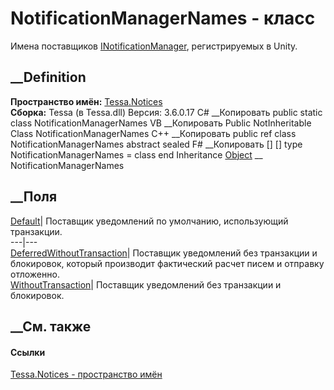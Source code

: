 # NotificationManagerNames - класс
Имена поставщиков
[INotificationManager](T_Tessa_Notices_INotificationManager.htm),
регистрируемых в Unity.
## __Definition
 **Пространство имён:** [Tessa.Notices](N_Tessa_Notices.htm)  
 **Сборка:** Tessa (в Tessa.dll) Версия: 3.6.0.17
C# __Копировать
     public static class NotificationManagerNames
VB __Копировать
     Public NotInheritable Class NotificationManagerNames
C++ __Копировать
     public ref class NotificationManagerNames abstract sealed
F# __Копировать
     [<AbstractClassAttribute>]
    [<SealedAttribute>]
    type NotificationManagerNames = class end
Inheritance
    [Object](https://learn.microsoft.com/dotnet/api/system.object) __ NotificationManagerNames
##  __Поля
[Default](F_Tessa_Notices_NotificationManagerNames_Default.htm)|  Поставщик
уведомлений по умолчанию, использующий транзакции.  
---|---  
[DeferredWithoutTransaction](F_Tessa_Notices_NotificationManagerNames_DeferredWithoutTransaction.htm)|
Поставщик уведомлений без транзакции и блокировок, который производит
фактический расчет писем и отправку отложенно.  
[WithoutTransaction](F_Tessa_Notices_NotificationManagerNames_WithoutTransaction.htm)|
Поставщик уведомлений без транзакции и блокировок.  
## __См. также
#### Ссылки
[Tessa.Notices - пространство имён](N_Tessa_Notices.htm)
